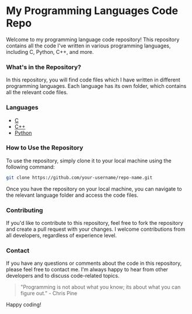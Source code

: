 # My Programming Languages Code Repo

Welcome to my programming language code repository! This repository contains all the code I've written in various programming languages, including C, Python, C++, and more.

### What's in the Repository?

In this repository, you will find code files which I have written in different programming languages. Each language has its own folder, which contains all the relevant code files.

### Languages

- [C](https://github.com/Exonymos/Programs/tree/main/C%20Programs "C")
- [C++](https://github.com/Exonymos/Programs/tree/main/C%2B%2B%20Programs "C++")
- [Python](https://github.com/Exonymos/Programs/tree/main/Python%20Programs "Python")

### How to Use the Repository

To use the repository, simply clone it to your local machine using the following command:

```bash
git clone https://github.com/your-username/repo-name.git
```

Once you have the repository on your local machine, you can navigate to the relevant language folder and access the code files.

### Contributing

If you'd like to contribute to this repository, feel free to fork the repository and create a pull request with your changes. I welcome contributions from all developers, regardless of experience level.

### Contact

If you have any questions or comments about the code in this repository, please feel free to contact me. I'm always happy to hear from other developers and to discuss code-related topics.

> "Programming is not about what you know; its about what you can figure out." - Chris Pine

Happy coding!
